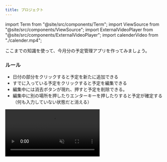 ```yaml
---
title: プロジェクト
---
```


import Term from "@site/src/components/Term";
import ViewSource from "@site/src/components/ViewSource";
import ExternalVideoPlayer from "@site/src/components/ExternalVideoPlayer";
import calenderVideo from "./calender.mp4";

ここまでの知識を使って、今月分の予定管理アプリを作ってみましょう。

### ルール

- 日付の部分をクリックすると予定を新たに追加できる
- すでに入っている予定をクリックすると予定を編集できる
- 編集中には消去ボタンが現れ、押すと予定を削除できる。
- 編集中に別の場所を押したりエンターキーを押したりすると予定が確定する（何も入力していない状態だと消える）

<video src={calenderVideo} controls loop autoPlay muted />

## ヒント

いきなり作るのが難しい場合はタスクを分解してみましょう。今回は大まかに

1. カレンダーを作る
2. カレンダーに機能をつける

の２つの仕事があるので、まず 1 からやっていきましょう。

### 1 について

- HTML 要素の作成は`document.createElement`関数を使って行えます。また、`appendChild`メソッドを用いることで要素内に子要素を追加することができます。

- 表を作るわけなので`table`タグを使うのですが、日数を１から３０前後までいちいち html ファイルに書き込んでいくのは手間ですし応用が効かないので、JavaScript ファイル上で繰り返しを使ってコードを簡潔にしましょう。もちろん今月の日数はカレンダーを見ればわかりますが、[`Date` クラス](https://developer.mozilla.org/ja/docs/Web/JavaScript/Reference/Global_Objects/Date)を用いて月初めの日と月終わりの日を取ってこれば、計算をしなくても始まりの曜日や月の日数が取ってこれそうですね。

```javascript
const today = new Date();
const year = today.getFullYear();
const month = today.getMonth();
const startDate = new Date(year, month, 1);
const endDate = new Date(year, month + 1, 0);
```

- 後で日付の下に予定を追加したり予定を編集したりしたいので、予定を書き込むための要素も作ったうえで、その要素を保存するオブジェクトを作っておきましょう。

```javascript
//予定を書き込むための要素を格納するオブジェクト
const container = {};
//ここに予定を打ち込む要素を保存しておく
```

### 2 について

- 要素をクリックした時に実行される関数は要素の`onclick` <Term type="javascriptProperty">プロパティ</Term>から設定することができます。

- イベントが発生して関数が呼び出されると、一番目の引数に発生したイベントの情報が格納された `Event` オブジェクトが渡されてきます。`Event`オブジェクトの`target`<Term type="javascriptProperty">プロパティ</Term>を用いることで、クリックした要素を取得することができます。取得した要素の種類によって関数を変えることで、予定の編集や追加の機能を実現できます。

```html title="index.html"
<button id="button">ここをクリック！</button>
```

```javascript title="script.js"
function clicked(e) {
  document.write(e.target.tagName);
}

const div = document.getElementById("button");

div.onclick = clicked;
```

<ViewSource url={import.meta.url} path="_samples/event-target" />

- グローバル変数の[`window`](https://developer.mozilla.org/ja/docs/Web/API/Window)は、スクリプトを実行しているウィンドウそのものを表します。この変数も`onclick`要素を指定することができます。

- [`addEventListener`メソッド](https://developer.mozilla.org/ja/docs/Web/API/EventTarget/addEventListener)は、ターゲットに特定のイベントが行われるたびに呼び出される関数を設定します。

```javascript title="script.js"
function pressed() {
  document.write("キーを押しました");
}

window.addEventListener("keypress", pressed);
```

<ViewSource url={import.meta.url} path="_samples/addEventListener" />

## 解答例

解答例は次のリンクを参照してください。

<ViewSource url={import.meta.url} path="_samples/calender" />
